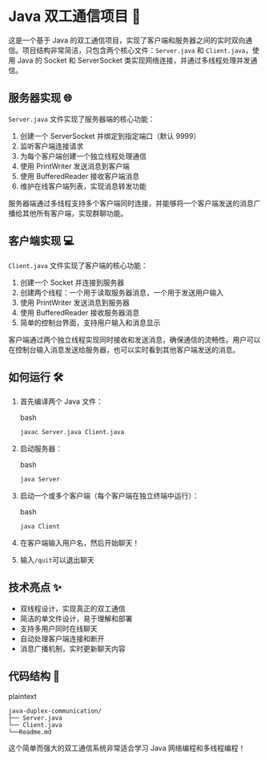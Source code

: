 # Java 双工通信项目 🚀

这是一个基于 Java 的双工通信项目，实现了客户端和服务器之间的实时双向通信。项目结构非常简洁，只包含两个核心文件：`Server.java` 和 `Client.java`，使用 Java 的 Socket 和 ServerSocket 类实现网络连接，并通过多线程处理并发通信。

## 服务器实现 🌐

`Server.java` 文件实现了服务器端的核心功能：

  

1. 创建一个 ServerSocket 并绑定到指定端口（默认 9999）
2. 监听客户端连接请求
3. 为每个客户端创建一个独立线程处理通信
4. 使用 PrintWriter 发送消息到客户端
5. 使用 BufferedReader 接收客户端消息
6. 维护在线客户端列表，实现消息转发功能

  

服务器端通过多线程支持多个客户端同时连接，并能够将一个客户端发送的消息广播给其他所有客户端，实现群聊功能。

## 客户端实现 💻

`Client.java` 文件实现了客户端的核心功能：

  

1. 创建一个 Socket 并连接到服务器
2. 创建两个线程：一个用于读取服务器消息，一个用于发送用户输入
3. 使用 PrintWriter 发送消息到服务器
4. 使用 BufferedReader 接收服务器消息
5. 简单的控制台界面，支持用户输入和消息显示

  

客户端通过两个独立线程实现同时接收和发送消息，确保通信的流畅性。用户可以在控制台输入消息发送给服务器，也可以实时看到其他客户端发送的消息。

## 如何运行 🛠️

1. 首先编译两个 Java 文件：
    
    bash
    
    ```bash
    javac Server.java Client.java
    ```
    
      
    
2. 启动服务器：
    
    bash
    
    ```bash
    java Server
    ```
    
      
    
3. 启动一个或多个客户端（每个客户端在独立终端中运行）：
    
    bash
    
    ```bash
    java Client
    ```
    
      
    
4. 在客户端输入用户名，然后开始聊天！
    
5. 输入`/quit`可以退出聊天
    

## 技术亮点 ✨

- 双线程设计，实现真正的双工通信
- 简洁的单文件设计，易于理解和部署
- 支持多用户同时在线聊天
- 自动处理客户端连接和断开
- 消息广播机制，实时更新聊天内容

## 代码结构 📁

plaintext

```plaintext
java-duplex-communication/
├── Server.java
└── Client.java
└──Readme.md
```
  

这个简单而强大的双工通信系统非常适合学习 Java 网络编程和多线程编程！